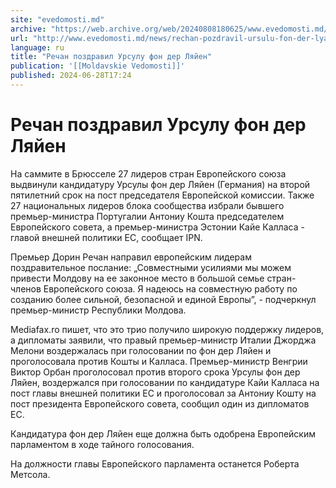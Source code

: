 ```yaml
---
site: "evedomosti.md"
archive: "https://web.archive.org/web/20240808180625/www.evedomosti.md/news/rechan-pozdravil-ursulu-fon-der-lyajen"
url: "http://www.evedomosti.md/news/rechan-pozdravil-ursulu-fon-der-lyajen"
language: ru
title: "Речан поздравил Урсулу фон дер Ляйен"
publication: '[[Moldavskie Vedomosti]]'
published: 2024-06-28T17:24
---
```


# Речан поздравил Урсулу фон дер Ляйен

На саммите в Брюсселе 27 лидеров стран Европейского союза выдвинули кандидатуру Урсулы фон дер Ляйен (Германия) на второй пятилетний срок на пост председателя Европейской комиссии. Также 27 национальных лидеров блока сообщества избрали бывшего премьер-министра Португалии Антониу Кошта председателем Европейского совета, а премьер-министра Эстонии Кайе Калласа - главой внешней политики ЕС, сообщает IPN.

Премьер Дорин Речан направил европейским лидерам поздравительное послание: „Совместными усилиями мы можем привести Молдову на ее законное место в большой семье стран-членов Европейского союза. Я надеюсь на совместную работу по созданию более сильной, безопасной и единой Европы”, - подчеркнул премьер-министр Республики Молдова.

Mediafax.ro пишет, что это трио получило широкую поддержку лидеров, а дипломаты заявили, что правый премьер-министр Италии Джорджа Мелони воздержалась при голосовании по фон дер Ляйен и проголосовала против Кошты и Калласа. Премьер-министр Венгрии Виктор Орбан проголосовал против второго срока Урсулы фон дер Ляйен, воздержался при голосовании по кандидатуре Кайи Калласа на пост главы внешней политики ЕС и проголосовал за Антониу Кошту на пост президента Европейского совета, сообщил один из дипломатов ЕС.

Кандидатура фон дер Ляйен еще должна быть одобрена Европейским парламентом в ходе тайного голосования.

На должности главы Европейского парламента останется Роберта Метсола.